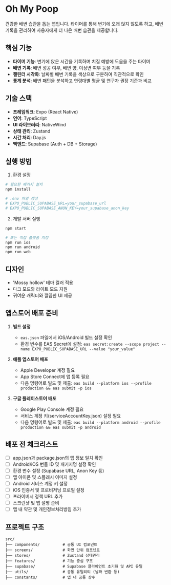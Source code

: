 # Oh My Poop

건강한 배변 습관을 돕는 앱입니다. 타이머를 통해 변기에 오래 앉지 않도록 하고, 배변 기록을 관리하여 사용자에게 더 나은 배변 습관을 제공합니다.

## 핵심 기능

- **타이머 기능**: 변기에 앉은 시간을 기록하며 치질 예방에 도움을 주는 타이머
- **배변 기록**: 배변 성공 여부, 배변 양, 이상변 여부 등을 기록
- **캘린더 시각화**: 날짜별 배변 기록을 색상으로 구분하여 직관적으로 확인
- **통계 분석**: 배변 패턴을 분석하고 연령대별 평균 및 연구자 권장 기준과 비교

## 기술 스택

- **프레임워크**: Expo (React Native)
- **언어**: TypeScript
- **UI 라이브러리**: NativeWind
- **상태 관리**: Zustand
- **시간 처리**: Day.js
- **백엔드**: Supabase (Auth + DB + Storage)

## 실행 방법

1. 환경 설정

```bash
# 필요한 패키지 설치
npm install

# .env 파일 생성
# EXPO_PUBLIC_SUPABASE_URL=your_supabase_url
# EXPO_PUBLIC_SUPABASE_ANON_KEY=your_supabase_anon_key
```

2. 개발 서버 실행

```bash
npm start

# 또는 직접 플랫폼 지정
npm run ios
npm run android
npm run web
```

## 디자인

- 'Mossy hollow' 테마 컬러 적용
- 다크 모드와 라이트 모드 지원
- 귀여운 캐릭터와 깔끔한 UI 제공

## 앱스토어 배포 준비

1. **빌드 설정**

   - `eas.json` 파일에서 iOS/Android 빌드 설정 확인
   - 환경 변수를 EAS Secret에 설정: `eas secret:create --scope project --name EXPO_PUBLIC_SUPABASE_URL --value "your_value"`

2. **애플 앱스토어 배포**

   - Apple Developer 계정 필요
   - App Store Connect에 앱 등록 필요
   - 다음 명령어로 빌드 및 제출: `eas build --platform ios --profile production && eas submit -p ios`

3. **구글 플레이스토어 배포**
   - Google Play Console 계정 필요
   - 서비스 계정 키(serviceAccountKey.json) 설정 필요
   - 다음 명령어로 빌드 및 제출: `eas build --platform android --profile production && eas submit -p android`

## 배포 전 체크리스트

- [ ] app.json과 package.json의 앱 정보 일치 확인
- [ ] Android/iOS 번들 ID 및 패키지명 설정 확인
- [ ] 환경 변수 설정 (Supabase URL, Anon Key 등)
- [ ] 앱 아이콘 및 스플래시 이미지 설정
- [ ] Android 서비스 계정 키 설정
- [ ] iOS 인증서 및 프로비저닝 프로필 설정
- [ ] 프라이버시 정책 URL 추가
- [ ] 스크린샷 및 앱 설명 준비
- [ ] 앱 내 약관 및 개인정보처리방침 추가

## 프로젝트 구조

```
src/
├── components/          # 공통 UI 컴포넌트
├── screens/             # 화면 단위 컴포넌트
├── stores/              # Zustand 상태관리
├── features/            # 기능 중심 구조
├── supabase/            # Supabase 클라이언트 초기화 및 API 유틸
├── utils/               # 공통 유틸리티 (날짜 변환 등)
├── constants/           # 앱 내 공통 상수
```
